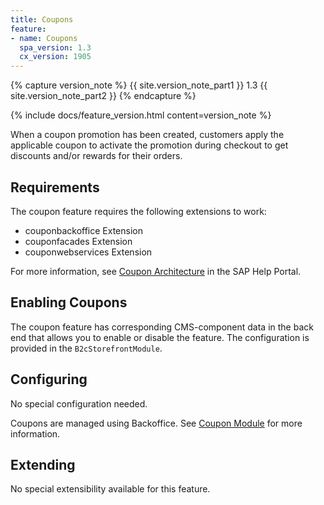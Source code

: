```yaml
---
title: Coupons
feature:
- name: Coupons
  spa_version: 1.3
  cx_version: 1905
---
```


{% capture version_note %}
{{ site.version_note_part1 }} 1.3 {{ site.version_note_part2 }}
{% endcapture %}

{% include docs/feature_version.html content=version_note %}

When a coupon promotion has been created, customers apply the applicable coupon to activate the promotion during checkout to get discounts and/or rewards for their orders. 

## Requirements

The coupon feature requires the following extensions to work:

- couponbackoffice Extension 
- couponfacades Extension 
- couponwebservices Extension 

For more information, see [Coupon Architecture](https://help.sap.com/viewer/9d346683b0084da2938be8a285c0c27a/latest/en-US/a3fab07560c94b8e9e5d8824c0d88580.html) in the SAP Help Portal.

## Enabling Coupons

The coupon feature has corresponding CMS-component data in the back end that allows you to enable or disable the feature. The configuration is provided in the `B2cStorefrontModule`.


## Configuring

No special configuration needed.

Coupons are managed using Backoffice. See [Coupon Module](https://help.sap.com/viewer/9d346683b0084da2938be8a285c0c27a/latest/en-US/d35c247bac2d4c91a6ca4501b63cb2b4.html) for more information.

## Extending

No special extensibility available for this feature.
